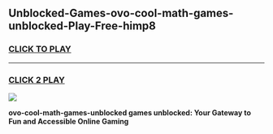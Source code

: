 
## Unblocked-Games-ovo-cool-math-games-unblocked-Play-Free-himp8
<h3>
<a href="https://premium76.site?title=ovo-cool-math-games-unblocked&ref=22A">CLICK TO PLAY</a></h3>
<hr>

<h3>
<a href="https://premium76.site?title=ovo-cool-math-games-unblocked&ref=22A">CLICK 2 PLAY</a>
  
</h3>

<a href="https://premium76.site?title=ovo-cool-math-games-unblocked&ref=22A"><img src="https://clearcache.store/games.png"></a>


**ovo-cool-math-games-unblocked games unblocked: Your Gateway to Fun and Accessible Online Gaming**
